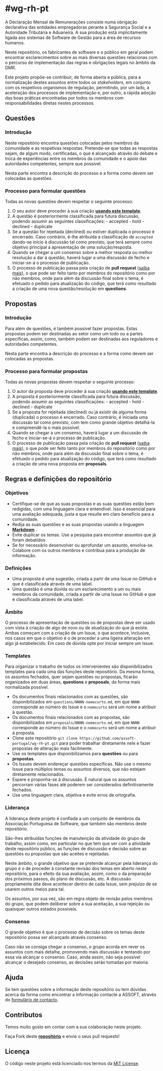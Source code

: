 # #wg-rh-pt

A Declaração Mensal de Remunerações consiste numa obrigação declarativa das entidades empregadoras perante a Segurança Social e a Autoridade Tributária e Aduaneira. A sua produção está implicitamente ligada aos sistemas de Software de Gestão para a área de recursos humanos.

Neste repositório, os fabricantes de software e o público em geral podem encontrar esclarecimentos sobre as mais diversas questões relacionas com o percurso de implementação das regras e obrigações legais no âmbito da DMR.

Este projeto propõe-se contribuir, de forma aberta e pública, para a normalização destes assuntos entre todos os _stakeholders_, em conjunto com os respetivos organismos de regulação, permitindo, por um lado, a aceleração dos processos de implementação e, por outro, a rápida adoção das boas práticas encontradas por todos os membros com responsabilidades diretas nestes processos.

## Questões

### Introdução

Neste repositório encontra questões colocadas pelos membros da comunidade e as respetivas respostas. Pretende-se que todas as respostas sejam, de algum modo, certificadas, o que é alcançado através do debate e troca de experiências entre os membros da comunidade e o apoio das autoridades competentes, sempre que possível.

Nesta parte encontra a descrição do processo e a forma como devem ser colocadas as questões.

### Processo para formular questões

Todas as novas questões devem respeitar o seguinte processo:

1. O seu autor deve proceder à sua criação [**usando este template**](https://github.com/assoft-portugal/wg-rh-pt/issues/new?assignees=\&labels=question\&template=question.md\&title=).
2. A questão é posteriormente classificada para futura discussão, podendo assumir as seguintes classificações: - accepted - hold - declined - duplicate
3. Se a questão for rejeitada (declined) ou estiver duplicada o processo é encerrado. Caso contrário, é-lhe atribuída a classificação de `accepted` dando-se início à discussão tal como previsto, que terá sempre como objetivo principal a apresentação de uma solução/resposta.
4. Quando se chegar a um consenso sobre a melhor resposta ou melhor resolução a dar à questão, haverá lugar a uma discussão de fecho e iniciar-se-á o processo de publicação.
5. O processo de publicação passa pela criação de **pull request** ([saiba mais](https://docs.github.com/en/github/collaborating-with-issues-and-pull-requests/about-pull-requests)), o que pode ser feito tanto por membros do repositório como por não membros, onde para além da discussão final sobre o tema, é efetuado o pedido para atualização do código, que terá como resultado a criação de uma nova questão/resolução em **questions**.

## Propostas

### Introdução

Para além de questões, é também possível fazer propostas. Estas propostas podem ser destinadas ao setor como um todo ou a partes específicas, assim, como, também podem ser destinadas aos reguladores e autoridades competentes.

Nesta parte encontra a descrição do processo e a forma como devem ser colocadas as propostas.

### Processo para formular propostas

Todas as novas propostas devem respeitar o seguinte processo:

1. O autor da proposta deve proceder à sua criação [**usando este template**](https://github.com/assoft-portugal/wg-rh-pt/issues/new?assignees=\&labels=proposal\&template=proposal.md\&title=).
2. A proposta é posteriormente classificada para futura discussão, podendo assumir as seguintes classificações: - accepted - hold - declined - duplicate
3. Se a proposta for rejeitada (declined) ou já existir de alguma forma (duplicada) o processo é encerrado. Caso contrário, é iniciada uma discussão tal como previsto, com tem como grande objetivo detalhá-la e compreendê-la o mais possível.
4. Quando se chegar a um consenso, haverá lugar a um discussão de fecho e iniciar-se-á o processo de publicação.
5. O processo de publicação passa pela criação de **pull request** ([saiba mais](https://docs.github.com/en/github/collaborating-with-issues-and-pull-requests/about-pull-requests)), o que pode ser feito tanto por membros do repositório como por não membros, onde para além da discussão final sobre o tema, é efetuado o pedido para atualização do código, que terá como resultado a criação de uma nova proposta em **proposals**.

## Regras e definições do repositório

### Objetivos

* Certifique-se de que as suas propostas e as suas questões estão bem redigidas, com uma linguagem clara e entendível. Isso é essencial para uma avaliação adequada, justa e que resulte em claro benefício para a comunidade.
* Redija as suas questões e as suas propostas usando a linguagem [**Markdown**](https://github.com/adam-p/markdown-here/wiki/Markdown-Cheatsheet) .
* Evite duplicar os temas. Use a pesquisa para encontrar assuntos que já foram debatidos
* Se for necessário desenvolver ou aprofundar um assunto, envolva-se. Colabore com os outros membros e contribua para a produção de informação.

### Definições

* Uma proposta é uma sugestão, criada a partr de uma Issue no GitHub e que é classificada através de uma label.
* Uma questão é uma dúvida ou um esclarecimento a um ou mais membros da comunidade, criada a partir de uma Issue no GitHub e que é classificada através de uma label.

### Âmbito

O processo de apresentação de questões ou de propostas deve ser usado com vista à criação de algo de novo ou de atualização do que já existe. Ambas começam com a criação de um Issue, o que acontece, inclusive, nos casos em que o objetivo é o de proceder a uma ligeira alteração em algo já estabelecido. Em caso de dúvida opte por iniciar sempre um Issue.

### Templates

Para organizar o trabalho de todos os intervenientes são disponibilizados templates para cada uma das funções deste repositório. Da mesma forma, os assuntos fechados, quer sejam questões ou propostas, ficarão organizados em duas áreas, **questions** e **proposals**, da forma mais normalizada possível.

* Os documentos finais relacionados com as questões, são disponibilizados em `questions/NNNN-nomecurto.md`, em que `NNNN` corresponde ao número do Issue e o `nomecurto` será um nome a atribuir à questão.
* Os documentos finais relacionados com as propostas, são disponibilizados em `proposals/NNNN-nomecurto.md`, em que `NNNN` corresponde ao número do Issue e o `nomecurto` será um nome a atribuir à proposta.
* Clone este repositório `git clone https://github.com/assoft-portugal/wg-rh-pt.git` para poder trabalhar diretamente nele e fazer propostas de alteração mais facilmente.
* Use os templates que disponibilizamos para **questões** ou para **propostas**.
* Os Issues devem endereçar questões específicas. Não use o mesmo Issue para múltiplos temas ou assuntos diversos, que não estejam diretamente relacionados.
* Espere e proponha-se à discussão. É natural que os assuntos percorram várias fases até poderem ser considerados definitivamente fechados.
* Use uma linguagem clara, objetiva e evite erros de ortografia.

### Liderança

A liderança deste projeto é confiada a um conjunto de membros da Associação Portuguesa de Software, que também são membros deste repositório.

São-lhes atribuídas funções de manutenção da atividade do grupo de trabalho, assim como, em particular no que tem que ver com a atividade deste repositório público, as funções de discussão e decisão sobre as questões ou propostas que são aceites e rejeitadas.

Neste âmbito, o grande objetivo que se pretende alcançar pela liderança do grupo é o de proceder à constante revisão dos temas em aberto neste repositório, para o efeito da sua avaliação, assim, como o da preparação dos próximos passos, do plano de discussão, etc. A discussão propriamente dita deve acontecer dentro de cada Issue, sem prejuízo de se usarem outros meios para tal.

Os assuntos, por sua vez, são em regra objeto de revisão pelos membros do grupo, que podem deliberar sobre a sua aceitação, a sua rejeição ou quaisquer outros estados possíveis.

### Consenso

O grande objetivo é que o processo de decisão sobre os temas deste repositório possa ser alcançado através consenso.

Caso não se consiga chegar a consenso, o grupo acorda em rever os assuntos com mais detalhe, promovendo mais discussão e tentando por essa via alcançar o consenso. Caso, ainda assim, não seja possível alcançar o desejado consenso, as decisões serão tomadas por maioria.

## Ajuda

Se tem questões sobre a informação deste repositório ou tem dúvidas acerca da forma como encontrar a informação contacte a ASSOFT, através do [formulário de contacto](https://www.assoft.org/pt/16/contactos).

## Contributos

Temos muito gosto em contar com a sua colaboração neste projeto.

Faça Fork deste [**repositório**](https://github.com/assoft-portugal/wg-rh-pt) e envie o seus pull requests!

## Licença

O código neste projeto está licenciado nos termos da [MIT License](LICENSE/).
